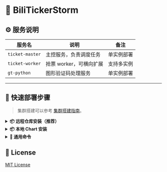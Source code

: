 
# 🎫 BiliTickerStorm


## ⚙️ 服务说明

| 服务名             | 说明              | 备注    |
| --------------- | --------------- | ----- |
| `ticket-master` | 主控服务，负责调度任务     | 单实例部署 |
| `ticket-worker` | 抢票 worker，可横向扩展 | 支持多实例 |
| `gt-python`     | 图形验证码处理服务       | 单实例部署 |

---

## 🚀 快速部署步骤

> 集群搭建可以参考 [集群搭建指南](docs/集群搭建参考.md)。

<details> <summary><strong>📦 远程仓库安装（推荐）</strong></summary>

```bash
helm repo add bili-ticker-storm https://mikumifa.github.io/biliTickerStorm/
helm repo update
```

### 2. 安装 Chart

```bash
helm install bili-ticker-storm bili-ticker-storm/bili-ticker-storm \
  --set ticketMaster.hostDataPath=/your/host/data/path \
  --set ticketWorker.pushplusToken="your_token" \
  --set ticketWorker.ticketInterval="300" \
  --set ticketWorker.ticketTimeStart="2025-05-20T13:14"
  
```

> - `hostDataPath` 是抢票配置文件目录，挂载给 `ticket-master` 容器用。抢票配置文件生成使用 https://github.com/mikumifa/biliTickerBuy
> - `ticketWorker.pushplusToken` 是plusplus 推送配置，设置后可以接收抢票结果通知。
> - `ticketWorker.ticketInterval` 是抢票间隔毫秒数，默认 300 毫秒。
> - `ticketWorker.ticketTimeStart` 是定时启动时间，格式为 `2025-05-20T13:14`，可选。

### 3. 升级 Chart

```bash
helm upgrade bili-ticker-storm bili-ticker-storm/bili-ticker-storm --reuse-values \
  --set ticketWorker.ticketInterval="600"
```
---
</details> 
<details> <summary><strong>📦 本地 Chart 安装</strong></summary>


### 1. 安装 Chart

```bash
# 克隆仓库
git clone https://github.com/mikumifa/biliTickerStorm
# 使用本地 Chart 包
helm install bili-ticker-storm ./helm \
  --set ticketMaster.hostDataPath=/your/host/data/path \
  --set ticketWorker.pushplusToken="your_token" \
  --set ticketWorker.ticketInterval="300" \
  --set ticketWorker.ticketTimeStart="2025-05-20T13:14"
```
### 2. 升级 Chart

```bash
helm upgrade bili-ticker-storm ./helm --reuse-values
```
</details>
<details>
<summary><strong>📌 通用命令</strong></summary>

### ⏹ 卸载
```bash
helm uninstall bili-ticker-storm
```
</details>

## 📄 License

[MIT License](LICENSE)

